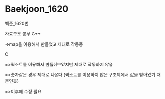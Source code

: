 # Baekjoon_1620
백준_1620번

자료구조 공부
C++

=>map을 이용해서 만들었고 제대로 작동중

C

=>퀵소트를 이용해서 만들어보았지만 제대로 작동하지 않음

=>숫자같은 경우 제대로 나온다 (퀵소트를 이용하지 않은 구조체에서 값을 받아왔기 때문인듯)

=>이후에 수정 필요
